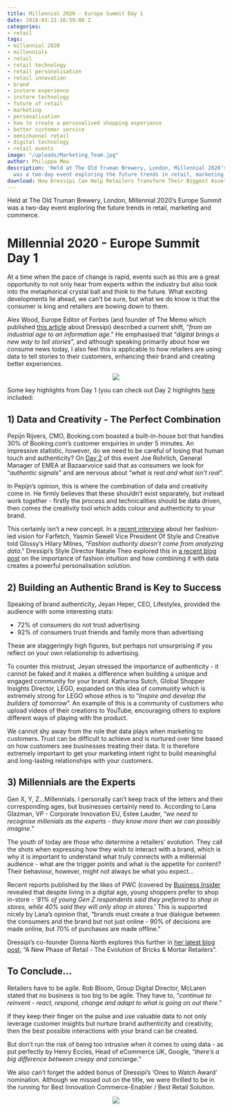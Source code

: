 ```yaml
---
title: Millennial 2020 - Europe Summit Day 1
date: 2018-03-21 16:59:00 Z
categories:
- retail
tags:
- millennial 2020
- millennials
- retail
- retail technology
- retail personalisation
- retail innovation
- brand
- instore experience
- instore technology
- future of retail
- marketing
- personalisation
- how to create a personalised shopping experience
- better customer service
- omnichannel retail
- digital technology
- retail events
image: "/uploads/Marketing_Team.jpg"
author: Philippa Mew
description: 'Held at The Old Truman Brewery, London, Millennial 2020’s Europe Summit
  was a two-day event exploring the future trends in retail, marketing and commerce. '
download: How Dressipi Can Help Retailers Transform Their Biggest Asset
---
```


Held at The Old Truman Brewery, London, Millennial 2020’s Europe Summit was a two-day event exploring the future trends in retail, marketing and commerce. 

# Millennial 2020 - Europe Summit Day 1

At a time when the pace of change is rapid, events such as this are a great opportunity to not only hear from experts within the industry but also look into the metaphorical crystal ball and think to the future. What exciting developments lie ahead, we can’t be sure, but what we do know is that the consumer is king and retailers are bowing down to them.

Alex Wood, Europe Editor of Forbes (and founder of The Memo which published [this article](https://www.thememo.com/2016/07/18/why-confidence-is-so-crucial-for-the-future-of-online-clothes-shopping/) about Dressipi) described a current shift, “*from an industrial age to an information age*.” He emphasised that “*digital brings a new way to tell stories*”, and although speaking primarily about how we consume news today, I also feel this is applicable to how retailers are using data to tell stories to their customers, enhancing their brand and creating better experiences. 

<p style="text-align:center"><img style="margin-left: 0px" src ="/uploads/Alex_Wood.jpg"/></p>

Some key highlights from Day 1 (you can check out Day 2 highlights [here](https://dressipi.com/blog/millennial-2020-europe-summit-day-2/) included:

## 1) Data and Creativity - The Perfect Combination

Pepijn Rijvers, CMO, Booking.com boasted a built-in-house bot that handles 30% of Booking.com’s customer enquiries in under 5 minutes.  An impressive statistic, however, do we need to be careful of losing that human touch and authenticity? On [Day 2](https://dressipi.com/blog/millennial-2020-europe-summit-day-2/) of this event Joe Rohrlich, General Manager of EMEA at Bazaarvoice said that as consumers we look for “*authentic signals*” and are nervous about “*what is real and what isn’t real*”.

In Pepijn’s opinion, this is where the combination of data and creativity come in. He firmly believes that these shouldn’t exist separately, but instead work together - firstly the process and technicalities should be data driven, then comes the creativity tool which adds colour and authenticity to your brand.

This certainly isn’t a new concept. In a [recent interview](https://www.glossy.co/ecommerce/farfetchs-vp-of-creative-yasmin-sewell-fashion-authority-doesnt-come-from-analyzing-data) about her fashion-led vision for Farfetch, Yasmin Sewell Vice President Of Style and Creative told Glossy’s Hilary Milnes, “*Fashion authority doesn’t come from analyzing data*.” Dressipi’s Style Director Natalie Theo explored this in [a recent blog post](https://dressipi.com/blog/fashion-plus-data-equals-a-match-made-in-personalisation-heaven/) on the importance of fashion intuition and how combining it with data creates a powerful personalisation solution.

## 2) Building an Authentic Brand is Key to Success

Speaking of brand authenticity, Jeyan Heper, CEO, Lifestyles, provided the audience with some interesting stats: 

* 72% of consumers do not trust advertising
* 92% of consumers trust friends and family more than advertising

These are staggeringly high figures, but perhaps not unsurprising if you reflect on your own relationship to advertising.

To counter this mistrust, Jeyan stressed the importance of authenticity - it cannot be faked and it makes a difference when building a unique and engaged community for your brand. Katharina Sutch, Global Shopper Insights Director, LEGO, expanded on this idea of community which is extremely strong for LEGO whose ethos is to “*Inspire and develop the builders of tomorrow*”. An example of this is a community of customers who upload videos of their creations to YouTube, encouraging others to explore different ways of playing with the product.

We cannot shy away from the role that data plays when marketing to customers. Trust can be difficult to achieve and is nurtured over time based on how customers see businesses treating their data. It is therefore extremely important to get your marketing intent right to build meaningful and long-lasting relationships with your customers.


## 3) Millennials are the Experts

Gen X, Y, Z...Millennials. I personally can’t keep track of the letters and their corresponding ages, but businesses certainly need to. According to Lana Glazman, VP - Corporate Innovation EU, Estee Lauder, “*we need to recognise millenials as the experts - they know more than we can possibly imagine*.”

The youth of today are those who determine a retailers’ evolution. They call the shots when expressing how they wish to interact with a brand, which is why it is important to understand what truly connects with a millennial audience - what are the trigger points and what is the appetite for content? Their behaviour, however, might not always be what you expect... 

Recent reports published by the likes of PWC (covered by [Business Insider](http://uk.businessinsider.com/generation-z-vs-millennials-in-shopping-2017-10) revealed that despite living in a digital age, young shoppers prefer to shop in-store - ‘*81% of young Gen Z respondents said they preferred to shop in stores, while 40% said they will only shop in stores*.’ This is supported nicely by Lana’s opinion that, “brands must create a true dialogue between the consumers and the brand but not just online - 90% of decisions are made online, but 70% of purchases are made offline.”

Dressipi’s co-founder Donna North explores this further in [her latest blog post](https://dressipi.com/blog/new-phase-of-retail-evolution-bricks-and-mortar-retailers/), “A New Phase of Retail - The Evolution of Bricks & Mortar Retailers”.

## To Conclude…

Retailers have to be agile. Rob Bloom, Group Digital Director, McLaren stated that no business is too big to be agile. They have to, “*continue to reinvent - react, respond, change and adapt to what is going on out there*.” 

If they keep their finger on the pulse and use valuable data to not only leverage customer insights but nurture brand authenticity and creativity, then the best possible interactions with your brand can be created. 

But don’t run the risk of being too intrusive when it comes to using data - as put perfectly by Henry Eccles, Head of eCommerce UK, Google, “*there’s a big difference between creepy and concierge*.”

We also can’t forget the added bonus of Dressipi’s ‘Ones to Watch Award’ nomination. Although we missed out on the title, we were thrilled to be in the running for Best Innovation Commerce-Enabler / Best Retail Solution.

<p style="text-align:center"><img style="margin-left: 0px" src ="/uploads/Awards.JPG"/></p>